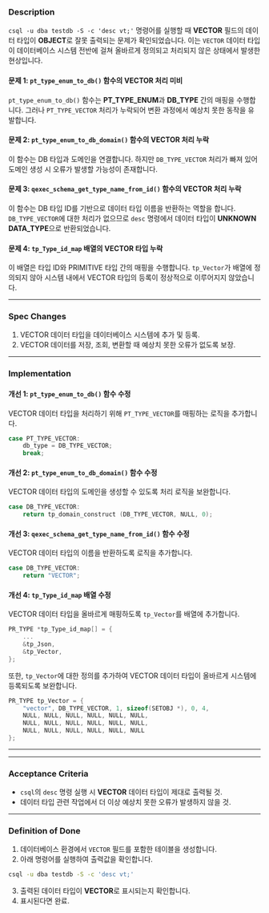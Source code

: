 ### Description

`csql -u dba testdb -S -c 'desc vt;'` 명령어를 실행할 때 **VECTOR** 필드의 데이터 타입이 **OBJECT**로 잘못 출력되는 문제가 확인되었습니다. 이는 `VECTOR` 데이터 타입이 데이터베이스 시스템 전반에 걸쳐 올바르게 정의되고 처리되지 않은 상태에서 발생한 현상입니다.

#### **문제 1: `pt_type_enum_to_db()` 함수의 VECTOR 처리 미비**

`pt_type_enum_to_db()` 함수는 **PT_TYPE_ENUM**과 **DB_TYPE** 간의 매핑을 수행합니다. 그러나 `PT_TYPE_VECTOR` 처리가 누락되어 변환 과정에서 예상치 못한 동작을 유발합니다.

#### **문제 2: `pt_type_enum_to_db_domain()` 함수의 VECTOR 처리 누락**

이 함수는 DB 타입과 도메인을 연결합니다. 하지만 `DB_TYPE_VECTOR` 처리가 빠져 있어 도메인 생성 시 오류가 발생할 가능성이 존재합니다.

#### **문제 3: `qexec_schema_get_type_name_from_id()` 함수의 VECTOR 처리 누락**

이 함수는 DB 타입 ID를 기반으로 데이터 타입 이름을 반환하는 역할을 합니다. `DB_TYPE_VECTOR`에 대한 처리가 없으므로 `desc` 명령에서 데이터 타입이 **UNKNOWN DATA_TYPE**으로 반환되었습니다.

#### **문제 4: `tp_Type_id_map` 배열의 VECTOR 타입 누락**

이 배열은 타입 ID와 PRIMITIVE 타입 간의 매핑을 수행합니다. `tp_Vector`가 배열에 정의되지 않아 시스템 내에서 VECTOR 타입의 등록이 정상적으로 이루어지지 않았습니다.

---

### Spec Changes

1. VECTOR 데이터 타입을 데이터베이스 시스템에 추가 및 등록.
2. VECTOR 데이터를 저장, 조회, 변환할 때 예상치 못한 오류가 없도록 보장.

---

### Implementation

#### **개선 1: `pt_type_enum_to_db()` 함수 수정**

VECTOR 데이터 타입을 처리하기 위해 `PT_TYPE_VECTOR`를 매핑하는 로직을 추가합니다.

```c
case PT_TYPE_VECTOR:
    db_type = DB_TYPE_VECTOR;
    break;
```

#### **개선 2: `pt_type_enum_to_db_domain()` 함수 수정**

VECTOR 데이터 타입의 도메인을 생성할 수 있도록 처리 로직을 보완합니다.

```c
case DB_TYPE_VECTOR:
    return tp_domain_construct (DB_TYPE_VECTOR, NULL, 0);
```

#### **개선 3: `qexec_schema_get_type_name_from_id()` 함수 수정**

VECTOR 데이터 타입의 이름을 반환하도록 로직을 추가합니다.

```c
case DB_TYPE_VECTOR:
    return "VECTOR";
```

#### **개선 4: `tp_Type_id_map` 배열 수정**

VECTOR 데이터 타입을 올바르게 매핑하도록 `tp_Vector`를 배열에 추가합니다.

```c
PR_TYPE *tp_Type_id_map[] = {
    ...
    &tp_Json,
    &tp_Vector,
};
```

또한, `tp_Vector`에 대한 정의를 추가하여 VECTOR 데이터 타입이 올바르게 시스템에 등록되도록 보완합니다.

```c
PR_TYPE tp_Vector = {
    "vector", DB_TYPE_VECTOR, 1, sizeof(SETOBJ *), 0, 4,
    NULL, NULL, NULL, NULL, NULL, NULL,
    NULL, NULL, NULL, NULL, NULL, NULL,
    NULL, NULL, NULL, NULL, NULL, NULL
};
```

---

---

### Acceptance Criteria

- `csql`의 `desc` 명령 실행 시 **VECTOR** 데이터 타입이 제대로 출력될 것.
- 데이터 타입 관련 작업에서 더 이상 예상치 못한 오류가 발생하지 않을 것.

---

### Definition of Done

1. 데이터베이스 환경에서 `VECTOR` 필드를 포함한 테이블을 생성합니다.
2. 아래 명령어를 실행하여 출력값을 확인합니다.

```bash
csql -u dba testdb -S -c 'desc vt;'
```

3. 출력된 데이터 타입이 **VECTOR**로 표시되는지 확인합니다.
4. 표시된다면 완료.

